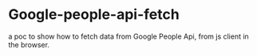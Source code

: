 # Google-people-api-fetch
a poc to show how to fetch data from Google People Api, from js client in the browser.
